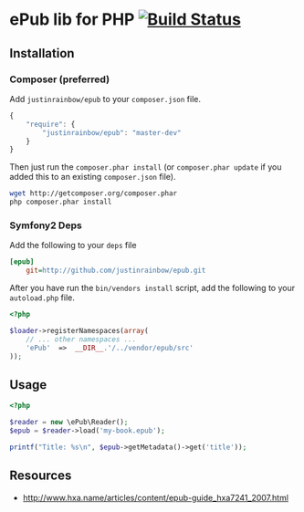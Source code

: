 # ePub lib for PHP [![Build Status](https://secure.travis-ci.org/justinrainbow/epub.png)](http://travis-ci.org/justinrainbow/epub)

## Installation

### Composer (preferred)

Add `justinrainbow/epub` to your `composer.json` file.

```javascript
{
    "require": {
        "justinrainbow/epub": "master-dev"
    }
}
```

Then just run the `composer.phar install` (or `composer.phar update` if
you added this to an existing `composer.json` file).

```bash
wget http://getcomposer.org/composer.phar
php composer.phar install
```

### Symfony2 Deps

Add the following to your `deps` file

```ini
[epub]
    git=http://github.com/justinrainbow/epub.git
```

After you have run the `bin/vendors install` script, add the following
to your `autoload.php` file.

```php
<?php

$loader->registerNamespaces(array(
    // ... other namespaces ...
    'ePub'  =>  __DIR__.'/../vendor/epub/src'
));
```

## Usage

```php
<?php

$reader = new \ePub\Reader();
$epub = $reader->load('my-book.epub');

printf("Title: %s\n", $epub->getMetadata()->get('title'));
```


## Resources

 * http://www.hxa.name/articles/content/epub-guide_hxa7241_2007.html
